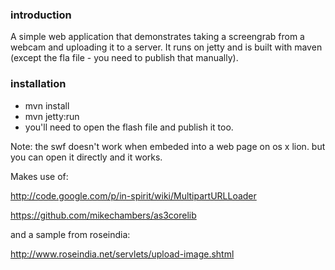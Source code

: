 ### introduction 
A simple web application that demonstrates taking a screengrab from a webcam and uploading it to a server.
It runs on jetty and is built with maven (except the fla file - you need to publish that manually).

### installation
* mvn install
* mvn jetty:run
* you'll need to open the flash file and publish it too.

Note: the swf doesn't work when embeded into a web page on os x lion. but you can open it directly and it works.

Makes use of: 

http://code.google.com/p/in-spirit/wiki/MultipartURLLoader

https://github.com/mikechambers/as3corelib

and a sample from roseindia:

http://www.roseindia.net/servlets/upload-image.shtml